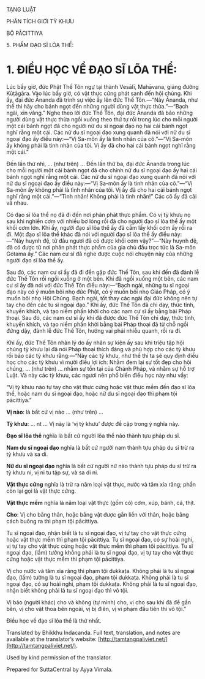  

TẠNG LUẬT

PHÂN TÍCH GIỚI TỲ KHƯU

BỘ PĀCITTIYA

5\. PHẨM ĐẠO SĨ LÕA THỂ:

# 1\. ĐIỀU HỌC VỀ ĐẠO SĨ LÕA THỂ:

Lúc bấy giờ, đức Phật Thế Tôn ngự tại thành Vesālī, Mahāvana, giảng đường Kūṭāgāra. Vào lúc bấy giờ, có vật thực cứng phát sanh đến hội chúng. Khi ấy, đại đức Ānanda đã trình sự việc ấy lên đức Thế Tôn.—“Này Ānanda, như thế thì hãy cho bánh ngọt đến những người dùng vật thực thừa.”—“Bạch ngài, xin vâng.” Nghe theo lời đức Thế Tôn, đại đức Ānanda đã bảo những người dùng vật thực thừa ngồi xuống theo thứ tự rồi trong lúc cho mỗi người một cái bánh ngọt đã cho người nữ du sĩ ngoại đạo nọ hai cái bánh ngọt nghĩ rằng một cái. Các nữ du sĩ ngoại đạo xung quanh đã nói với nữ du sĩ ngoại đạo ấy điều này:—“Vị Sa-môn ấy là tình nhân của cô.”—“Vị Sa-môn ấy không phải là tình nhân của tôi. Vị ấy đã cho hai cái bánh ngọt nghĩ rằng một cái.”

Đến lần thứ nhì, … (như trên) … Đến lần thứ ba, đại đức Ānanda trong lúc cho mỗi người một cái bánh ngọt đã cho chính nữ du sĩ ngoại đạo ấy hai cái bánh ngọt nghĩ rằng một cái. Các nữ du sĩ ngoại đạo xung quanh đã nói với nữ du sĩ ngoại đạo ấy điều này:—“Vị Sa-môn ấy là tình nhân của cô.”—“Vị Sa-môn ấy không phải là tình nhân của tôi. Vị ấy đã cho hai cái bánh ngọt nghĩ rằng một cái.”—“Tình nhân! Không phải là tình nhân!” Các cô ấy đã cãi vã nhau.

Có đạo sĩ lõa thể nọ đã đi đến nơi phân phát thực phẩm. Có vị tỳ khưu nọ sau khi nghiền cơm với nhiều bơ lỏng rồi đã cho người đạo sĩ lõa thể ấy một khối cơm lớn. Khi ấy, người đạo sĩ lõa thể ấy đã cầm lấy khối cơm ấy rồi ra đi. Một đạo sĩ lõa thể khác đã nói với người đạo sĩ lõa thể ấy điều này:—“Này huynh đệ, từ đâu ngươi đã có được khối cơm vậy?”—“Này huynh đệ, đã có được từ nơi phân phát thực phẩm của gia chủ đầu trọc tức là Sa-môn Gotama ấy.” Các nam cư sĩ đã nghe được cuộc nói chuyện này của những người đạo sĩ lõa thể ấy.

Sau đó, các nam cư sĩ ấy đã đi đến gặp đức Thế Tôn, sau khi đến đã đảnh lễ đức Thế Tôn rồi ngồi xuống ở một bên. Khi đã ngồi xuống một bên, các nam cư sĩ ấy đã nói với đức Thế Tôn điều này:—“Bạch ngài, những tu sĩ ngoại đạo này có ý muốn bôi nhọ đức Phật, có ý muốn bôi nhọ Giáo Pháp, có ý muốn bôi nhọ Hội Chúng. Bạch ngài, tốt thay các ngài đại đức không nên tự tay cho đến các tu sĩ ngoại đạo.” Khi ấy, đức Thế Tôn đã chỉ dạy, thức tỉnh, khuyến khích, và tạo niềm phấn khởi cho các nam cư sĩ ấy bằng bài Pháp thoại. Sau đó, các nam cư sĩ ấy khi đã được đức Thế Tôn chỉ dạy, thức tỉnh, khuyến khích, và tạo niềm phấn khởi bằng bài Pháp thoại đã từ chỗ ngồi đứng dậy, đảnh lễ đức Thế Tôn, hướng vai phải nhiễu quanh, rồi ra đi.

Khi ấy, đức Thế Tôn nhân lý do ấy nhân sự kiện ấy sau khi triệu tập hội chúng tỳ khưu lại đã nói Pháp thoại thích đáng và phù hợp cho các tỳ khưu rồi bảo các tỳ khưu rằng:—“Này các tỳ khưu, như thế thì ta sẽ quy định điều học cho các tỳ khưu vì mười điều lợi ích: Nhằm đem lại sự tốt đẹp cho hội chúng, … (như trên) … nhằm sự tồn tại của Chánh Pháp, và nhằm sự hỗ trợ Luật. Và này các tỳ khưu, các ngươi nên phổ biến điều học này như vầy:

“Vị tỳ khưu nào tự tay cho vật thực cứng hoặc vật thực mềm đến đạo sĩ lõa thể, hoặc nam du sĩ ngoại đạo, hoặc nữ du sĩ ngoại đạo thì phạm tội pācittiya.”

**Vị nào**: là bất cứ vị nào … (như trên) …

**Tỳ khưu**: … nt … Vị này là ‘vị tỳ khưu’ được đề cập trong ý nghĩa này.

**Đạo sĩ lõa thể** nghĩa là bất cứ người lõa thể nào thành tựu pháp du sĩ.

**Nam du sĩ ngoại đạo** nghĩa là bất cứ người nam thành tựu pháp du sĩ trừ ra tỳ khưu và sa di.

**Nữ du sĩ ngoại đạo** nghĩa là bất cứ người nữ nào thành tựu pháp du sĩ trừ ra tỳ khưu ni, vị ni tu tập sự, và sa di ni.

**Vật thực cứng** nghĩa là trừ ra năm loại vật thực, nước và tăm xỉa răng; phần còn lại gọi là vật thực cứng.

**Vật thực mềm** nghĩa là năm loại vật thực (gồm có) cơm, xúp, bánh, cá, thịt.

**Cho**: Vị cho bằng thân, hoặc bằng vật được gắn liền với thân, hoặc bằng cách buông ra thì phạm tội pācittiya.

Tu sĩ ngoại đạo, nhận biết là tu sĩ ngoại đạo, vị tự tay cho vật thực cứng hoặc vật thực mềm thì phạm tội pācittiya. Tu sĩ ngoại đạo, có sự hoài nghi, vị tự tay cho vật thực cứng hoặc vật thực mềm thì phạm tội pācittiya. Tu sĩ ngoại đạo, (lầm) tưởng không phải là tu sĩ ngoại đạo, vị tự tay cho vật thực cứng hoặc vật thực mềm thì phạm tội pācittiya.

Vị cho nước và tăm xỉa răng thì phạm tội dukkaṭa. Không phải là tu sĩ ngoại đạo, (lầm) tưởng là tu sĩ ngoại đạo, phạm tội dukkaṭa. Không phải là tu sĩ ngoại đạo, có sự hoài nghi, phạm tội dukkaṭa. Không phải là tu sĩ ngoại đạo, nhận biết không phải là tu sĩ ngoại đạo thì vô tội.

Vị bảo (người khác) cho và không (tự mình) cho, vị cho sau khi đã để gần bên, vị cho vật thoa bên ngoài, vị bị điên, vị vi phạm đầu tiên thì vô tội.”

Điều học về đạo sĩ lõa thể là thứ nhất.

Translated by Bhikkhu Indacanda. Full text, translation, and notes are available at the translator’s website: [http://tamtangpaliviet.net/](http://tamtangpaliviet.net/).

Used by kind permission of the translator.

Prepared for SuttaCentral by Ayya Vimala.